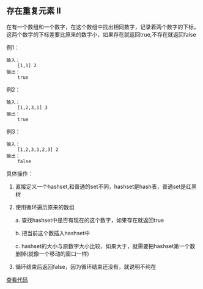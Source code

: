 ## 存在重复元素 II

在有一个数组和一个数字，在这个数组中找出相同数字，记录着两个数字的下标，这两个数字的下标差要比原来的数字小，如果存在就返回true,不存在就返回false

例1：
```
输入：
    [1,1] 2
输出：
    true
```
例2：
```
输入：
    [1,2,3,1] 3
输出：
    true
```

例3：
```
输入：
    [1,2,3,1,2,3] 2
输出：
    false
```
具体操作：

1. 直接定义一个hashset,和普通的set不同，hashset是hash表，普通set是红黑树

2. 使用循环遍历原来的数组

    a. 查找hashset中是否有现在的这个数字，如果存在就返回true

    b. 把当前这个数插入hashset中

    c. hashset的大小与原数字大小比较，如果大于，就需要把hashset第一个数删掉(就像一个移动的窗口一样)

3. 循环结束后返回false，因为循环结束还没有，就说明不纯在


[查看代码](https://github.com/Ray-ye/book/blob/master/algorithm/algorithmcode/219.%20%E5%AD%98%E5%9C%A8%E9%87%8D%E5%A4%8D%E5%85%83%E7%B4%A0%20II.h)